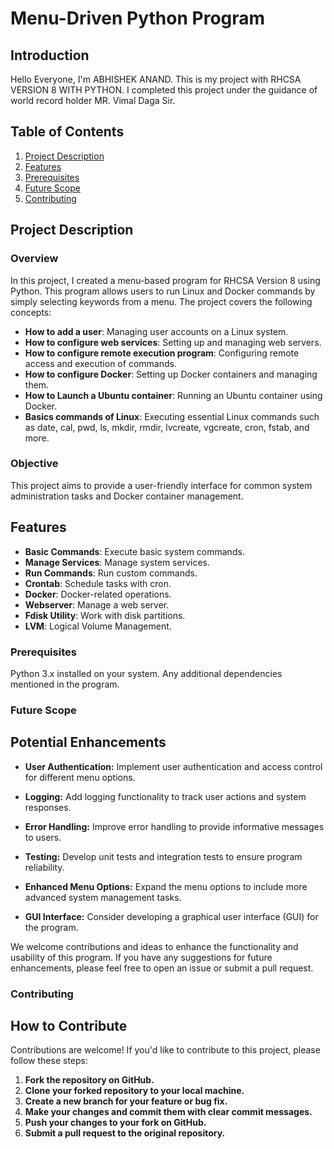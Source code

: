 # Menu-Driven Python Program


## Introduction

Hello Everyone, I'm ABHISHEK ANAND. This is my project with RHCSA VERSION 8 WITH PYTHON. I completed this project under the guidance of world record holder MR. Vimal Daga Sir.

## Table of Contents

1. [Project Description](#project-description)
2. [Features](#features)
3. [Prerequisites](#prerequisites)
4. [Future Scope](#future-scope)
5. [Contributing](#contributing)


## Project Description

### Overview

In this project, I created a menu-based program for RHCSA Version 8 using Python. This program allows users to run Linux and Docker commands by simply selecting keywords from a menu. The project covers the following concepts:

- **How to add a user**: Managing user accounts on a Linux system.
- **How to configure web services**: Setting up and managing web servers.
- **How to configure remote execution program**: Configuring remote access and execution of commands.
- **How to configure Docker**: Setting up Docker containers and managing them.
- **How to Launch a Ubuntu container**: Running an Ubuntu container using Docker.
- **Basics commands of Linux**: Executing essential Linux commands such as date, cal, pwd, ls, mkdir, rmdir, lvcreate, vgcreate, cron, fstab, and more.

### Objective

This project aims to provide a user-friendly interface for common system administration tasks and Docker container management.

## Features

- **Basic Commands**: Execute basic system commands.
- **Manage Services**: Manage system services.
- **Run Commands**: Run custom commands.
- **Crontab**: Schedule tasks with cron.
- **Docker**: Docker-related operations.
- **Webserver**: Manage a web server.
- **Fdisk Utility**: Work with disk partitions.
- **LVM**: Logical Volume Management.

### Prerequisites
Python 3.x installed on your system.
Any additional dependencies mentioned in the program.

### Future Scope
## Potential Enhancements

- **User Authentication:** Implement user authentication and access control for different menu options.

- **Logging:** Add logging functionality to track user actions and system responses.

- **Error Handling:** Improve error handling to provide informative messages to users.

- **Testing:** Develop unit tests and integration tests to ensure program reliability.

- **Enhanced Menu Options:** Expand the menu options to include more advanced system management tasks.

- **GUI Interface:** Consider developing a graphical user interface (GUI) for the program.

We welcome contributions and ideas to enhance the functionality and usability of this program. If you have any suggestions for future enhancements, please feel free to open an issue or submit a pull request.


### Contributing
## How to Contribute

Contributions are welcome! If you'd like to contribute to this project, please follow these steps:

1. **Fork the repository on GitHub.**
2. **Clone your forked repository to your local machine.**
3. **Create a new branch for your feature or bug fix.**
4. **Make your changes and commit them with clear commit messages.**
5. **Push your changes to your fork on GitHub.**
6. **Submit a pull request to the original repository.**
